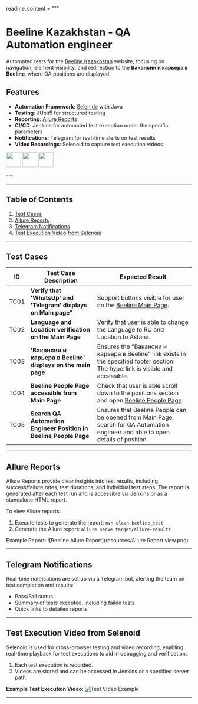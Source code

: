 readme_content = """
# Beeline Kazakhstan - QA Automation engineer 

Automated tests for the [Beeline Kazakhstan](https://beeline.kz) website, focusing on navigation, element visibility, and redirection to the **Вакансии и карьера в Beeline**, where QA positions are displayed.

## Features

- **Automation Framework**: [Selenide](https://selenide.org) with Java
- **Testing**: JUnit5 for structured testing
- **Reporting**: [Allure Reports](https://docs.qameta.io/allure/)
- **CI/CD**: Jenkins for automated test execution under the specific parameters
- **Notifications**: Telegram for real-time alerts on test results
- **Video Recordings**: Selenoid to capture test execution videos

<p align="left">
<img align="center" src="resources/pixeled Jenkins configures.png" width="40" height="40"/>
<img align="center" src="resources/gradle-original-wordmark.svg" width="40" height="40"/>
<img align="center" src="resources/intellij-original.svg" width="40" height="40"/>


</p>
---



---

## Table of Contents

1. [Test Cases](#test-cases)
2. [Allure Reports](#allure-reports)
3. [Telegram Notifications](#telegram-notifications)
4. [Test Execution Video from Selenoid](#test-execution-video-from-selenoid)

---

## Test Cases

| ID   | Test Case Description                                             | Expected Result                                                                                                                      |
|------|-------------------------------------------------------------------|--------------------------------------------------------------------------------------------------------------------------------------|
| TC01 | **Verify that 'WhatsUp' and 'Telegram' displays on Main page"**   | Support buttons visible for user on the [Beeline Main Page](https://beeline.kz).                                                     |
| TC02 | **Language and Location verification on the Main Page**           | Verify that user is able to change the Language to RU and Location to Astana.                                                      |                                                                   |                                                                                                                                      |
| TC03 | **'Вакансии и карьера в Beeline' displays on the main page**      | Ensures the "Вакансии и карьера в Beeline" link exists in the specified footer section.<br/>The hyperlink is visible and accessible. |
| TC04 | **Beeline People Page accessible from Main Page**                 | Check that user is able scroll down to the positions section and open [Beeline People Page](https://people.beeline.kz).              |
| TC05 | **Search QA Automation Engineer Position in Beeline People Page** | Ensures that Beeline People can be opened from Main Page, search for QA Automation engineer and able to open details of position.    |

---

## Allure Reports

Allure Reports provide clear insights into test results, including success/failure rates, test durations, and individual test steps. The report is generated after each test run and is accessible via Jenkins or as a standalone HTML report.

To view Allure reports:
1. Execute tests to generate the report: `mvn clean beeline_test`
2. Generate the Allure report: `allure serve target/allure-results`

Example Report:
![Beeline Allure Report](resources/Allure Report view.png)

---

## Telegram Notifications

Real-time notifications are set up via a Telegram bot, alerting the team on test completion and results:
- Pass/Fail status
- Summary of tests executed, including failed tests
- Quick links to detailed reports

---

## Test Execution Video from Selenoid

Selenoid is used for cross-browser testing and video recording, enabling real-time playback for test executions to aid in debugging and verification.

1. Each test execution is recorded.
2. Videos are stored and can be accessed in Jenkins or a specified server path.

**Example Test Execution Video**:
![Test Video Example](https://user-images.githubusercontent.com/yourusername/selenoid-video.png)

---